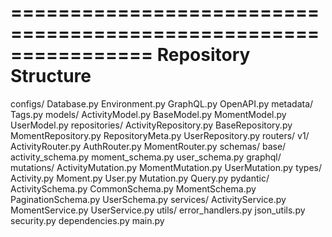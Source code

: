 ================================================================
Repository Structure
================================================================
configs/
  Database.py
  Environment.py
  GraphQL.py
  OpenAPI.py
metadata/
  Tags.py
models/
  ActivityModel.py
  BaseModel.py
  MomentModel.py
  UserModel.py
repositories/
  ActivityRepository.py
  BaseRepository.py
  MomentRepository.py
  RepositoryMeta.py
  UserRepository.py
routers/
  v1/
    ActivityRouter.py
    AuthRouter.py
    MomentRouter.py
schemas/
  base/
    activity_schema.py
    moment_schema.py
    user_schema.py
  graphql/
    mutations/
      ActivityMutation.py
      MomentMutation.py
      UserMutation.py
    types/
      Activity.py
      Moment.py
      User.py
    Mutation.py
    Query.py
  pydantic/
    ActivitySchema.py
    CommonSchema.py
    MomentSchema.py
    PaginationSchema.py
    UserSchema.py
services/
  ActivityService.py
  MomentService.py
  UserService.py
utils/
  error_handlers.py
  json_utils.py
  security.py
dependencies.py
main.py
